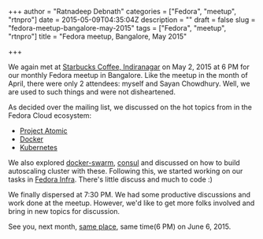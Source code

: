 +++
author = "Ratnadeep Debnath"
categories = ["Fedora", "meetup", "rtnpro"]
date = 2015-05-09T04:35:04Z
description = ""
draft = false
slug = "fedora-meetup-bangalore-may-2015"
tags = ["Fedora", "meetup", "rtnpro"]
title = "Fedora meetup, Bangalore, May 2015"

+++


We again met at [Starbucks Coffee, Indiranagar](http://goo.gl/2d1WtN) on May 2, 2015 at 6 PM for our monthly Fedora meetup in Bangalore. Like the meetup in the month of April, there were only 2 attendees: myself and Sayan Chowdhury. Well, we are used to such things and were not disheartened.

As decided over the mailing list, we discussed on the hot topics from in the Fedora Cloud ecosystem:

- [Project Atomic](http://www.projectatomic.io/)
- [Docker](https://www.docker.com/)
- [Kubernetes](http://kubernetes.io/)

We also explored [docker-swarm](https://docs.docker.com/swarm/), [consul](https://www.consul.io/) and discussed on how to build autoscaling cluster with these. Following this, we started working on our tasks in [Fedora Infra](https://github.com/fedora-infra/). There's little discuss and much to code :)

We finally dispersed at 7:30 PM. We had some productive discussions and work done at the meetup. However, we'd like to get more folks involved and bring in new topics for discussion.

See you, next month, [same place](http://goo.gl/2d1WtN), same time(6 PM) on June 6, 2015.

